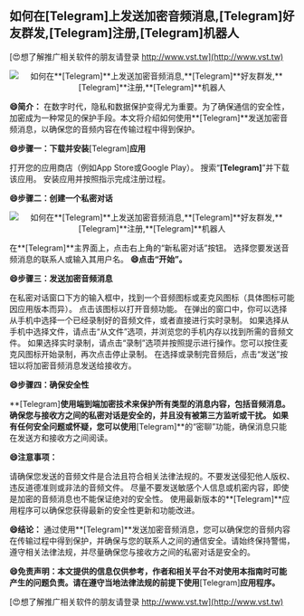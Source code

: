 ## **如何在**[Telegram]**上发送加密音频消息,**[Telegram]**好友群发,**[Telegram]**注册,**[Telegram]**机器人**

[😍想了解推广相关软件的朋友请登录 http://www.vst.tw](http://www.vst.tw)

 <center><img src="https://vst.tw/MP4/tuiguang/png/2.png" alt="如何在**[Telegram]**上发送加密音频消息,**[Telegram]**好友群发,**[Telegram]**注册,**[Telegram]**机器人"></center>

**😄简介：**
在数字时代，隐私和数据保护变得尤为重要。为了确保通信的安全性，加密成为一种常见的保护手段。本文将介绍如何使用**[Telegram]**发送加密音频消息，以确保您的音频内容在传输过程中得到保护。

**😄步骤一：下载并安装**[Telegram]**应用**

打开您的应用商店（例如App Store或Google Play）。
搜索“**[Telegram]**”并下载该应用。
安装应用并按照指示完成注册过程。

**😄步骤二：创建一个私密对话**

 <center><img src="https://vst.tw/MP4/tuiguang/png/6.png" alt="如何在**[Telegram]**上发送加密音频消息,**[Telegram]**好友群发,**[Telegram]**注册,**[Telegram]**机器人"></center>

在**[Telegram]**主界面上，点击右上角的“新私密对话”按钮。
选择您要发送音频消息的联系人或输入其用户名。
**😄点击“开始”。**

**😄步骤三：发送加密音频消息**

在私密对话窗口下方的输入框中，找到一个音频图标或麦克风图标（具体图标可能因应用版本而异）。
点击该图标以打开音频功能。
在弹出的窗口中，你可以选择从手机中选择一个已经录制好的音频文件，或者直接进行实时录制。
如果选择从手机中选择文件，请点击“从文件”选项，并浏览您的手机内存以找到所需的音频文件。
如果选择实时录制，请点击“录制”选项并按照提示进行操作。您可以按住麦克风图标开始录制，再次点击停止录制。
在选择或录制完音频后，点击“发送”按钮以将加密音频消息发送给接收方。

**😄步骤四：确保安全性**

**[Telegram]**使用端到端加密技术来保护所有类型的消息内容，包括音频消息。
确保您与接收方之间的私密对话是安全的，并且没有被第三方监听或干扰。
如果有任何安全问题或怀疑，您可以使用**[Telegram]**的“密聊”功能，确保消息只能在发送方和接收方之间阅读。

**😄注意事项：**

请确保您发送的音频文件是合法且符合相关法律法规的。不要发送侵犯他人版权、违反道德准则或非法的音频文件。
尽量不要发送敏感个人信息或机密内容，即使是加密的音频消息也不能保证绝对的安全性。
使用最新版本的**[Telegram]**应用程序可以确保您获得最新的安全性更新和功能改进。

**😄结论：**
通过使用**[Telegram]**发送加密音频消息，您可以确保您的音频内容在传输过程中得到保护，并确保与您的联系人之间的通信安全。请始终保持警惕，遵守相关法律法规，并尽量确保您与接收方之间的私密对话是安全的。

**😄免责声明：本文提供的信息仅供参考，作者和相关平台不对使用本指南时可能产生的问题负责。请在遵守当地法律法规的前提下使用**[Telegram]**应用程序。**

[😍想了解推广相关软件的朋友请登录 http://www.vst.tw](http://www.vst.tw)



